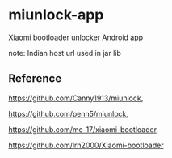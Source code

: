 # miunlock-app
Xiaomi bootloader unlocker Android app

note: Indian host url used in jar lib
## Reference
https://github.com/Canny1913/miunlock,

https://github.com/penn5/miunlock,

https://github.com/mc-17/xiaomi-bootloader,

https://github.com/lrh2000/Xiaomi-bootloader
